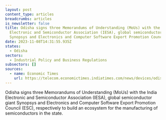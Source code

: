 ```yaml
---
layout: post
content_type: articles
breadcrumbs: articles
is_newsletter: false
title: Odisha signs three Memorandums of Understanding (MoUs) with the India
  Electronic and Semiconductor Association (IESA), global semiconductor giant
  Synopsys and Electronics and Computer Software Export Promotion Council (ESC)
date: 2023-11-08T14:31:55.935Z
states:
  - Odisha
sectors:
  - Industrial Policy and Business Regulations
subsectors: []
sources:
  - name: Economic Times
    url: https://telecom.economictimes.indiatimes.com/news/devices/odisha-govt-signs-three-mous-to-develop-semiconductor-manufacturing/104956841
---
```

Odisha signs three Memorandums of Understanding (MoUs) with the India Electronic and Semiconductor Association (IESA), global semiconductor giant Synopsys and Electronics and Computer Software Export Promotion Council (ESC), respectively to build an ecosystem for the manufacturing of semiconductors in the state.
